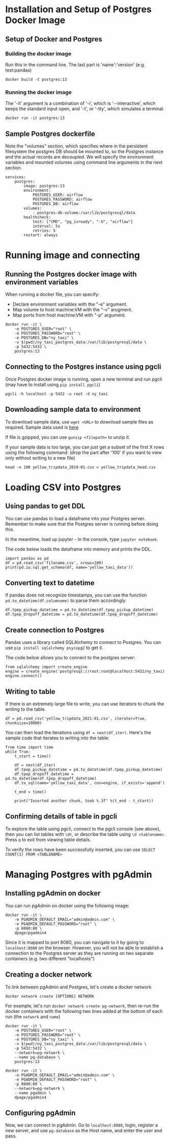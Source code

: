 # Installation and Setup of Postgres Docker Image

## Setup of Docker and Postgres

### Building the docker image
Run this in the command line. The last part is 'name':'version' (e.g. test:pandas)
```
docker build -t postgres:13
```

### Running the docker image
The '-it' argument is a combination of '-i', which is '--interactive', which keeps the standard input open, and '-t', or '-tty', which simulates a terminal.
```
docker run -it postgres:13
```

## Sample Postgres dockerfile
Note the "volumes" section, which specifies where in the persistent filesystem the postgres DB should be mounted to, so the Postgres instance and the actual records are decoupled. We will specify the environment variables and mounted volumes using command line arguments in the next section.
```
services:
    postgres:
        image: postgres:13
        environment:
            POSTGRES_USER: airflow
            POSTGRES_PASSWORD: airflow
            POSTGRES_DB: airflow
        volumes:
            - postgres-db-volume:/var/lib/postgresql/data
        healthcheck:
            test: ["CMD", "pg_isready", "-U", "airflow"]
            interval: 5s
            retries: 5
        restart: always
```
# Running image and connecting
## Running the Postgres docker image with environment variables
When running a docker file, you can specify: 
<ul>
    <li>Declare environment variables with the "-e" argument.</li>
    <li>Map volume to host machine:VM with the "-v" arugment.</li>
    <li>Map ports from host machine:VM with "-p" argument.</li>
</ul>

```
docker run -it \
    -e POSTGRES_USER="root" \
    -e POSTGRES_PASSWORD="root" \
    -e POSTGRES_DB="ny_taxi" \
    -v $(pwd)/ny_taxi_postgres_data:/var/lib/postgresql/data \
    -p 5432:5432 \
    postgres:13
```

## Connecting to the Postgres instance using pgcli
Once Postgres docker image is running, open a new terminal and run pgcli (may have to install using `pip install pgcli`)
```
pgcli -h localhost -p 5432 -u root -d ny_taxi
```

## Downloading sample data to environment
To download sample data, use `wget <URL>` to download sample files as required. Sample data used is [here](https://github.com/DataTalksClub/nyc-tlc-data/releases/tag/yellow)

If file is gzipped, you can use `gunzip <filepath>` to unzip it.

If your sample data is too large, you can just get a subset of the first X rows using the following command: (drop the part after '100' if you want to view only without writing to a new file)
```
head -n 100 yellow_tripdata_2019-01.csv > yellow_tripdata_head.csv
```

# Loading CSV into Postgres
## Using pandas to get DDL
You can use pandas to load a dataframe into your Postgres server. Remember to make sure that the Postgres server is running before doing this.

In the meantime, load up jupyter - In the console, type `jupyter notebook`. 

The code below loads the dataframe into memory and prints the DDL.

```
import pandas as pd
df = pd.read_csv('filename.csv', nrows=100)
print(pd.io.sql.get_schema(df, name='yellow_taxi_data'))
```
## Converting text to datetime
If pandas does not recognize timestamps, you can use the function `pd.to_datetime(df.columname)` to parse them accordingly.

```
df.tpep_pickup_datetime = pd.to_datetime(df.tpep_pickup_datetime)
df.tpep_dropoff_datetime = pd.to_datetime(df.tpep_dropoff_datetime)
```
## Create connection to Postgres
Pandas uses a library called SQLAlchemy to connect to Postgres. You can use `pip install sqlalchemy psycopg2` to get it.

The code below allows you to connect to the postgres server:
```
from sqlalchemy import create_engine
engine = create_engine('postgresql://root:root@localhost:5432/ny_taxi)
engine.connect()
```

## Writing to table
If there is an extremely large file to write, you can use iterators to chunk the writing to the table.

```
df = pd.read_csv('yellow_tripdata_2021-01.csv', iterator=True, chunksize=10000)
```

You can then load the iterations using `df = next(df_iter)`. Here's the sample code that iterates to writing into the table:
```
from time import time
while True:
    t_start = time()
    
    df = next(df_iter)
    df.tpep_pickup_datetime = pd.to_datetime(df.tpep_pickup_datetime)
    df.tpep_dropoff_datetime = pd.to_datetime(df.tpep_dropoff_datetime)
    df.to_sql(name='yellow_taxi_data', con=engine, if_exists='append')

    t_end = time()
    
    print("Inserted another chunk, took %.3f" %(t_end - t_start))
```

## Confirming details of table in pgcli
To explore the table using pgcli, connect to the pgcli console (see above), then you can list tables with `\dt`, or describe the table using `\d <tablename>`. Press `q` to exit from viewing table details.

To verify the rows have been successfully inserted, you can use `SELECT COUNT(1) FROM <TABLENAME>`


# Managing Postgres with pgAdmin
## Installing pgAdmin on docker
You can run pgAdmin on docker using the following image:
```
docker run -it \
    -e PGADMIN_DEFAULT_EMAIL="admin@admin.com" \
    -e PGADMIN_DEFAULT_PASSWORD="root" \
    -p 8080:80 \
    dpage/pgadmin4
```

Since it is mapped to port 8080, you can navigate to it by going to `localhost:8080` on the browser. However, you will not be able to establish a connection to the Postgres server as they are running on two separate containers (e.g. two different "localhosts")

## Creating a docker network
To link between pgAdmin and Postgres, let's create a docker network

```
docker network create [OPTIONS] NETWORK
```

For example, let's run `docker network create pg-network`, then re-run the docker containers with the following two lines added at the bottom of each run (the `network` and `name`)
```
docker run -it \
    -e POSTGRES_USER="root" \
    -e POSTGRES_PASSWORD="root" \
    -e POSTGRES_DB="ny_taxi" \
    -v $(pwd)/ny_taxi_postgres_data:/var/lib/postgresql/data \
    -p 5432:5432 \
    --network=pg-network \
    --name pg-database \
    postgres:13

docker run -it \
    -e PGADMIN_DEFAULT_EMAIL="admin@admin.com" \
    -e PGADMIN_DEFAULT_PASSWORD="root" \
    -p 8080:80 \
    --network=pg-network \
    --name pgadmin \
    dpage/pgadmin4
```

## Configuring pgAdmin
Now, we can connect in pgAdmin. Go to `localhost:8080`, login, register a new server, and use `pg-database` as the Host name, and enter the user and pass.